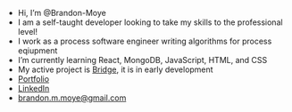 - Hi, I’m @Brandon-Moye
- I am a self-taught developer looking to take my skills to the professional level!
- I work as a process software engineer writing algorithms for process eqiupment
- I’m currently learning React, MongoDB, JavaScript, HTML, and CSS
- My active project is [Bridge](https://github.com/Brandon-Moye/Bridge), it is in early development
- [Portfolio](https://brandon-moye.github.io/)
- [LinkedIn](www.linkedin.com/in/brandonmoye)
- brandon.m.moye@gmail.com
<!---
Brandon-Moye/Brandon-Moye is a ✨ special ✨ repository because its `README.md` (this file) appears on your GitHub profile.
You can click the Preview link to take a look at your changes.
--->

